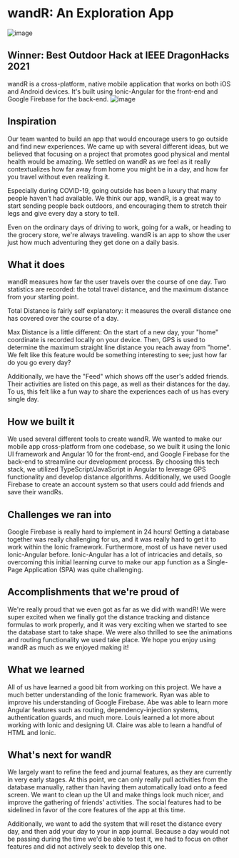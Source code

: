 # wandR: An Exploration App

![image](https://challengepost-s3-challengepost.netdna-ssl.com/photos/production/software_photos/001/488/382/datas/gallery.jpg)
## Winner: Best Outdoor Hack at IEEE DragonHacks 2021

wandR is a cross-platform, native mobile application that works on both iOS and Android devices. It's built using Ionic-Angular for the front-end and Google Firebase for the back-end.
![image](https://challengepost-s3-challengepost.netdna-ssl.com/photos/production/software_photos/001/488/397/datas/gallery.jpg)

## Inspiration
Our team wanted to build an app that would encourage users to go outside and find new experiences. We came up with several different ideas, but we believed that focusing on a project that promotes good physical and mental health would be amazing. We settled on wandR as we feel as it really contextualizes how far away from home you might be in a day, and how far you travel without even realizing it.

Especially during COVID-19, going outside has been a luxury that many people haven't had available. We think our app, wandR, is a great way to start sending people back outdoors, and encouraging them to stretch their legs and give every day a story to tell. 

Even on the ordinary days of driving to work, going for a walk, or heading to the grocery store, we're always traveling. wandR is an app to show the user just how much adventuring they get done on a daily basis.

## What it does
wandR measures how far the user travels over the course of one day. Two statistics are recorded: the total travel distance, and the maximum distance from your starting point. 

Total Distance is fairly self explanatory: it measures the overall distance one has covered over the course of a day. 

Max Distance is a little different: On the start of a new day, your "home" coordinate is recorded locally on your device. Then, GPS is used to determine the maximum straight line distance you reach away from "home". We felt like this feature would be something interesting to see; just how far do you go every day?

Additionally, we have the "Feed" which shows off the user's added friends. Their activities are listed on this page, as well as their distances for the day. To us, this felt like a fun way to share the experiences each of us has every single day. 

## How we built it
We used several different tools to create wandR. We wanted to make our mobile app cross-platform from one codebase, so we built it using the Ionic UI framework and Angular 10 for the front-end, and Google Firebase for the back-end to streamline our development process. By choosing this tech stack, we utilized TypeScript/JavaScript in Angular to leverage GPS functionality and develop distance algorithms. Additionally, we used Google Firebase to create an account system so that users could add friends and save their wandRs.

## Challenges we ran into
Google Firebase is really hard to implement in 24 hours! Getting a database together was really challenging for us, and it was really hard to get it to work within the Ionic framework. Furthermore, most of us have never used Ionic-Angular before. Ionic-Angular has a lot of intricacies and details, so overcoming this initial learning curve to make our app function as a Single-Page Application (SPA) was quite challenging.

## Accomplishments that we're proud of
We're really proud that we even got as far as we did with wandR! We were super excited when we finally got the distance tracking and distance formulas to work properly, and it was very exciting when we started to see the database start to take shape. We were also thrilled to see the animations and routing functionality we used take place. We hope you enjoy using wandR as much as we enjoyed making it!

## What we learned
All of us have learned a good bit from working on this project. We have a much better understanding of the Ionic framework. Ryan was able to improve his understanding of Google Firebase. Abe was able to learn more Angular features such as routing, dependency-injection systems, authentication guards, and much more. Louis learned a lot more about working with Ionic and designing UI. Claire was able to learn a handful of HTML and Ionic.

## What's next for wandR
We largely want to refine the feed and journal features, as they are currently in very early stages. At this point, we can only really pull activities from the database manually, rather than having them automatically load onto a feed screen. We want to clean up the UI and make things look much nicer, and improve the gathering of friends' activities. The social features had to be sidelined in favor of the core features of the app at this time. 

Additionally, we want to add the system that will reset the distance every day, and then add your day to your in app journal. Because a day would not be passing during the time we'd be able to test it, we had to focus on other features and did not actively seek to develop this one. 
